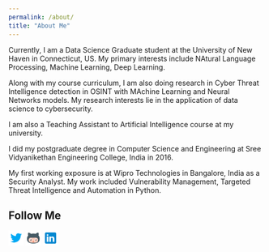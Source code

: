 ```yaml
---
permalink: /about/
title: "About Me"
---
```


<!---Hi I’m Bhavesh, I studied electronics engineering but I’ve been interested in machine learning. I made this website to post some of the videos that I’ve created and to serve as a portfolio of sorts. Besides that I enjoy photography, cricket.
-->

<!---I am a Data Scientist based out of Mumbai, India. Currently working at Cuddle.ai where I focus on building time series anomaly detection algorithms. My primary interests include Computer Vision, Machine Learning, Deep Learning.
-->

Currently, I am a Data Science Graduate student at the University of New Haven in Connecticut, US. My primary interests include NAtural Language Processing, Machine Learning, Deep Learning.

Along with my course curriculum, I am also doing research in Cyber Threat Intelligence detection in OSINT with MAchine Learning and Neural Networks models. My research interests lie in the application of data science to cybersecurity. 

I am also a Teaching Assistant to Artificial Intelligence course at my university.

I did my postgraduate degree in Computer Science and Engineering at Sree Vidyanikethan Engineering College, India in 2016.

My first working exposure is at Wipro Technologies in Bangalore, India as a Security Analyst. My work included Vulnerability Management, Targeted Threat Intelligence and Automation in Python. 

## Follow Me
<a href="https://twitter.com/shreyagopal" target="_blank"><img class="ai-subscribed-social-icon" src="/assets/images/tw.png" width="30"></a>
<a href="https://github.com/shreyagopal" target="_blank"><img class="ai-subscribed-social-icon" src="/assets/images/gthb.png" width="30"></a>
<a href="https://www.linkedin.com/in/shreya-gopal-sundari-03a56519a" target="_blank"><img class="ai-subscribed-social-icon" src="/assets/images/lnkdn.png" width="30"></a>
